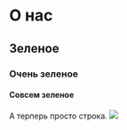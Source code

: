 # О нас

## Зеленое
### Очень зеленое
#### Совсем зеленое
 А терперь просто строка.
![](https://upload.wikimedia.org/wikipedia/commons/8/89/Loutre2.jpg?uselang=ru)

